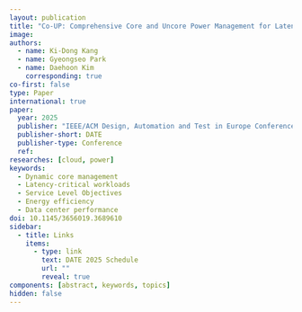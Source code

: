 ```yaml
---
layout: publication
title: "Co-UP: Comprehensive Core and Uncore Power Management for Latency-Critical Workloads"
image: 
authors:
  - name: Ki-Dong Kang
  - name: Gyeongseo Park
  - name: Daehoon Kim
    corresponding: true
co-first: false
type: Paper
international: true
paper:
  year: 2025
  publisher: "IEEE/ACM Design, Automation and Test in Europe Conference"
  publisher-short: DATE
  publisher-type: Conference
  ref: 
researches: [cloud, power]
keywords:
  - Dynamic core management
  - Latency-critical workloads
  - Service Level Objectives
  - Energy efficiency
  - Data center performance
doi: 10.1145/3656019.3689610
sidebar:
  - title: Links
    items:
      - type: link
        text: DATE 2025 Schedule
        url: ""
        reveal: true
components: [abstract, keywords, topics]
hidden: false
---
```

